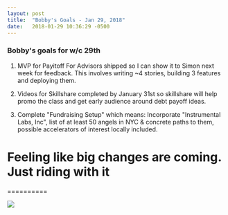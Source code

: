 ```yaml
---
layout: post
title:  "Bobby's Goals - Jan 29, 2018"
date:   2018-01-29 10:36:29 -0500
---
```


### Bobby's goals for w/c 29th

1. MVP for Payitoff For Advisors shipped so I can show it to Simon next week for feedback. This involves writing ~4 stories, building 3 features and deploying them.

1. Videos for Skillshare completed by January 31st so skillshare will help promo the class and get early audience around debt payoff ideas.

1. Complete "Fundraising Setup" which means: Incorporate "Instrumental Labs, Inc", list of at least 50 angels in NYC & concrete paths to them, possible accelerators of interest locally included.

# Feeling like big changes are coming. Just riding with it
==========

![](https://media2.giphy.com/media/118fAW2CKuPfA4/giphy.gif)
